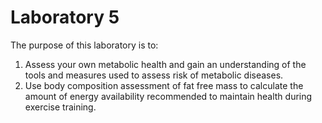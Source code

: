 # Laboratory 5

The purpose of this laboratory is to:
   1. Assess your own metabolic health and gain an understanding of the tools and measures used to assess risk of metabolic diseases.
   2. Use body composition assessment of fat free mass to calculate the amount of energy availability recommended to maintain health during exercise training.
